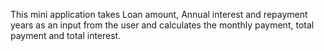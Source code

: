 This mini application takes Loan amount, Annual interest and repayment years as an input from the user and calculates the monthly payment, total payment and total interest.
